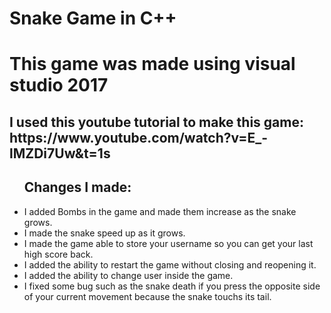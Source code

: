 # Snake Game in C++
<h1>This game was made using visual studio 2017</h1>
<h2>I used this youtube tutorial to make this game: https://www.youtube.com/watch?v=E_-lMZDi7Uw&t=1s</h2>
<ul><h2>Changes I made:</h2>
  <li>I added Bombs in the game and made them increase as the snake grows.</li>
  <li>I made the snake speed up as it grows.</li>
  <li>I made the game able to store your username so you can get your last high score back.</li>
  <li>I added the ability to restart the game without closing and reopening it.</li>
  <li>I added the ability to change user inside the game.</li>
  <li>I fixed some bug such as the snake death if you press the opposite side of your current movement because the snake touchs its tail.</li>
  </ul>
  

